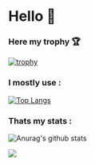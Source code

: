 # Hello 👋

### Here my trophy 🏆 

[![trophy](https://github-profile-trophy.vercel.app/?username=jackytruongpro&theme=dark_lover)](https://github.com/jackytruongpro/github-profile-trophy)

### I mostly use :

[![Top Langs](https://github-readme-stats.vercel.app/api/top-langs/?username=jackytruongpro&langs_count=8)](https://github.com/jackytruongpro/github-readme-stats)

### Thats my stats :
![Anurag's github stats](https://github-readme-stats.vercel.app/api?username=jackytruongpro&show_icons=true&theme=algolia)

![](https://komarev.com/ghpvc/?username=jackytruongpro)
